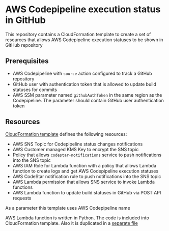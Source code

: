 AWS Codepipeline execution status in GitHub
================

This repository contains a CloudFormation template to create a set of resources that allows AWS Codepipeline execution statuses to be shown in GitHub repository

## Prerequisites

- AWS Codepipeline with `source` action configured to track a GitHub repository
- GitHub user with authentication token that is allowed to update build statuses for commits
- AWS SSM parameter named `githubAuthToken` in the same region as the Codepipeline. The parameter should contain GitHub user authentication token

## Resources

[CloudFormation template](./resources.yaml) defines the following resources:
- AWS SNS Topic for Codepipeline status changes notifications
- AWS Customer managed KMS Key to encrypt the SNS topic
- Policy that allows `codestar-notifications` service to push notifications into the SNS topic
- AWS IAM Role for Lambda function with a policy that allows Lambda function to create logs and get AWS Codepipeline execution statuses
- AWS CodeStar notification rule to push notifications into the SNS topic
- AWS Lambda permission that allows SNS service to invoke Lambda functions
- AWS Lambda function to update build statuses in GitHub via POST API requests

As a parameter this template uses AWS Codepipeline name

AWS Lambda function is written in Python. The code is included into CloudFormation template. Also it is duplicated in a [separate file](./function.py)
